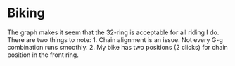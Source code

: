 # Biking

The graph makes it seem that the 32-ring is acceptable for all riding I do. There are two things to note: 1. Chain alignment is an issue. Not every G-g combination runs smoothly. 2. My bike has two positions (2 clicks) for chain position in the front ring.